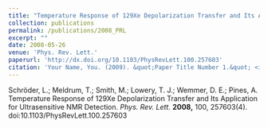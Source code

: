```yaml
---
title: "Temperature Response of 129Xe Depolarization Transfer and Its Application for Ultrasensitive NMR Detection"
collection: publications
permalink: /publications/2008_PRL
excerpt: ""
date: 2008-05-26
venue: 'Phys. Rev. Lett.'
paperurl: 'http://dx.doi.org/10.1103/PhysRevLett.100.257603'
citation: 'Your Name, You. (2009). &quot;Paper Title Number 1.&quot; <i>Journal 1</i>. 1(1).'
---
```

Schröder, L.; Meldrum, T.; Smith, M.; Lowery, T. J.; Wemmer, D. E.; Pines, A. Temperature Response of 129Xe Depolarization Transfer and Its Application for Ultrasensitive NMR Detection. *Phys. Rev. Lett.* **2008,** 100, 257603(4). doi:10.1103/PhysRevLett.100.257603
